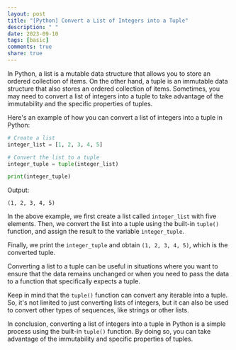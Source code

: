 ```yaml
---
layout: post
title: "[Python] Convert a List of Integers into a Tuple"
description: " "
date: 2023-09-10
tags: [basic]
comments: true
share: true
---
```


In Python, a list is a mutable data structure that allows you to store an ordered collection of items. On the other hand, a tuple is an immutable data structure that also stores an ordered collection of items. Sometimes, you may need to convert a list of integers into a tuple to take advantage of the immutability and the specific properties of tuples.

Here's an example of how you can convert a list of integers into a tuple in Python:

```python
# Create a list
integer_list = [1, 2, 3, 4, 5]

# Convert the list to a tuple
integer_tuple = tuple(integer_list)

print(integer_tuple)
```

Output:
```
(1, 2, 3, 4, 5)
```

In the above example, we first create a list called `integer_list` with five elements. Then, we convert the list into a tuple using the built-in `tuple()` function, and assign the result to the variable `integer_tuple`. 

Finally, we print the `integer_tuple` and obtain `(1, 2, 3, 4, 5)`, which is the converted tuple.

Converting a list to a tuple can be useful in situations where you want to ensure that the data remains unchanged or when you need to pass the data to a function that specifically expects a tuple.

Keep in mind that the `tuple()` function can convert any iterable into a tuple. So, it's not limited to just converting lists of integers, but it can also be used to convert other types of sequences, like strings or other lists.

In conclusion, converting a list of integers into a tuple in Python is a simple process using the built-in `tuple()` function. By doing so, you can take advantage of the immutability and specific properties of tuples.